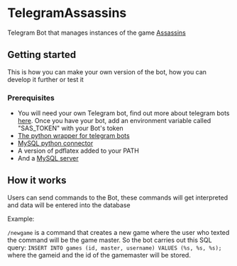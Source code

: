 # TelegramAssassins
Telegram Bot that manages instances of the game [Assassins](https://en.wikipedia.org/wiki/Assassin_(game))

## Getting started
This is how you can make your own version of the bot, how you can develop it further or test it

### Prerequisites
- You will need your own Telegram bot, find out more about telegram bots [here](https://core.telegram.org/bots). Once you have your bot, add an environment variable called "SAS_TOKEN" with your Bot's token
- [The python wrapper for telegram bots](https://github.com/python-telegram-bot/python-telegram-bot)
- [MySQL python connector](https://pypi.org/project/mysql-connector-python/)
- A version of pdflatex added to your PATH
- And a [MySQL server](https://dev.mysql.com/downloads/mysql/)

## How it works
Users can send commands to the Bot, these commands will get interpreted and data will be entered into the database

Example:

``/newgame`` is a command that creates a new game where the user who texted the command will be the game master. So the bot carries out this SQL query: ``INSERT INTO games (id, master, username) VALUES (%s, %s, %s);`` where the gameid and the id of the gamemaster will be stored.
